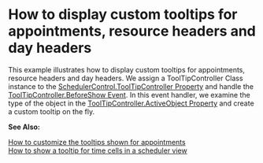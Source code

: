 # How to display custom tooltips for appointments, resource headers and day headers


<p>This example illustrates how to display custom tooltips for appointments, resource headers and day headers. We assign a ToolTipController Class instance to the <a href="http://documentation.devexpress.com/#WindowsForms/DevExpressXtraSchedulerSchedulerControl_ToolTipControllertopic"><u>SchedulerControl.ToolTipController Property</u></a> and handle the <a href="http://documentation.devexpress.com/#WindowsForms/DevExpressUtilsToolTipController_BeforeShowtopic"><u>ToolTipController.BeforeShow Event</u></a>. In this event handler, we examine the type of the object in the <a href="http://documentation.devexpress.com/#WindowsForms/DevExpressUtilsToolTipController_ActiveObjecttopic"><u>ToolTipController.ActiveObject Property</u></a> and create a custom tooltip on the fly.</p><p><strong>See Also:</strong></p><p><a href="https://www.devexpress.com/Support/Center/p/E155">How to customize the tooltips shown for appointments</a><br />
<a href="https://www.devexpress.com/Support/Center/p/E414">How to show a tooltip for time cells in a scheduler view</a></p>

<br/>


